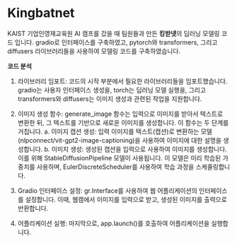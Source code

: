 # Kingbatnet
KAIST 기업인영재교육원 AI 캠프를 갔을 때 팀원들과 만든 <b>킹받넷</b>의 딥러닝 모델링 코드 입니다. gradio로 인터페이스를 구축하였고, pytorch와 transformers, 그리고 diffusers 라이브러리들을 사용하여 모델링 코드를 구축하였습니다.


<b>코드 분석</b>

1. 라이브러리 임포트: 코드의 시작 부분에서 필요한 라이브러리들을 임포트했습니다. gradio는 사용자 인터페이스 생성을, torch는 딥러닝 모델 실행을, 그리고 transformers와 diffusers는 이미지 생성과 관련된 작업을 지원합니다.

2. 이미지 생성 함수: generate_image 함수는 입력으로 이미지를 받아서 텍스트로 변환한 뒤, 그 텍스트를 기반으로 새로운 이미지를 생성합니다. 이 함수는 두 단계를 거칩니다.
a. 이미지 캡션 생성: 입력 이미지를 텍스트(캡션)로 변환하는 모델(nlpconnect/vit-gpt2-image-captioning)을 사용하여 이미지에 대한 설명을 생성합니다.
b. 이미지 생성: 생성된 캡션을 입력으로 사용하여 이미지를 생성합니다. 이를 위해 StableDiffusionPipeline 모델이 사용됩니다. 이 모델은 미리 학습된 가중치를 사용하며, EulerDiscreteScheduler를 사용하여 학습 과정을 스케줄링합니다.

3. Gradio 인터페이스 설정: gr.Interface를 사용하여 웹 어플리케이션의 인터페이스를 설정합니다. 이때, 웹캠에서 이미지를 입력으로 받고, 생성된 이미지를 출력으로 반환합니다.

4. 어플리케이션 실행: 마지막으로, app.launch()를 호출하여 어플리케이션을 실행합니다.
